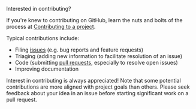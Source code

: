 Interested in contributing?

If you're knew to contributing on GitHub, learn the nuts and bolts of the process
at [Contributing to a project](https://docs.github.com/en/get-started/exploring-projects-on-github/contributing-to-a-project).

Typical contributions include:

- Filing [issues](<[url](https://github.com/mdhaber/marray/issues)>)
  (e.g. bug reports and feature requests)
- Triaging (adding new information to facilitate resolution of an issue)
- Code (submitting [pull requests](<[url](https://github.com/mdhaber/marray/pulls)>),
  especially to resolve open issues)
- Improving documentation

Interest in contributing is always appreciated! Note that some potential
contributions are more aligned with project goals than others. Please seek
feedback about your idea in an issue before starting significant work on a
pull request.
